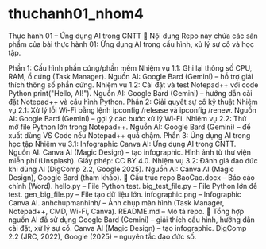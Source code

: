 # thuchanh01_nhom4
Thực hành 01 – Ứng dụng AI trong CNTT
📌 Nội dung
Repo này chứa các sản phẩm của bài thực hành 01: Ứng dụng AI trong cấu hình, xử lý sự cố và học tập.

Phần 1: Cấu hình phần cứng/phần mềm
Nhiệm vụ 1.1: Ghi lại thông số CPU, RAM, ổ cứng (Task Manager).
Nguồn AI: Google Bard (Gemini) – hỗ trợ giải thích thông số phần cứng.
Nhiệm vụ 1.2: Cài đặt và test Notepad++ với code Python print("Hello, AI!").
Nguồn AI: Google Bard (Gemini) – hướng dẫn cài đặt Notepad++ và cấu hình Python.
Phần 2: Giải quyết sự cố kỹ thuật
Nhiệm vụ 2.1: Xử lý lỗi Wi-Fi bằng lệnh ipconfig /release và ipconfig /renew.
Nguồn AI: Google Bard (Gemini) – gợi ý các bước xử lý Wi-Fi.
Nhiệm vụ 2.2: Thử mở file Python lớn trong Notepad++.
Nguồn AI: Google Bard (Gemini) – đề xuất dùng VS Code nếu Notepad++ quá chậm.
Phần 3: Ứng dụng AI trong học tập
Nhiệm vụ 3.1: Infographic Canva AI: Ứng dụng AI trong CNTT.
Nguồn AI: Canva AI (Magic Design) – tạo infographic. Hình ảnh từ thư viện miễn phí (Unsplash).
Giấy phép: CC BY 4.0.
Nhiệm vụ 3.2: Đánh giá đạo đức khi dùng AI (DigComp 2.2, Google 2025).
Nguồn AI: Canva AI (Magic Design), Google Bard (tham khảo).
📂 Cấu trúc repo
BaoCao.docx – Báo cáo chính (Word).
hello.py – File Python test.
big_test_file.py – File Python lớn để test.
gen_big_file.py – File tạo dữ liệu lớn.
infographic.png – Infographic Canva AI.
anhchupmanhinh/ – Ảnh chụp màn hình (Task Manager, Notepad++, CMD, Wi-Fi, Canva).
README.md – Mô tả repo.
📖 Tổng hợp nguồn AI đã sử dụng
Google Bard (Gemini) – giải thích cấu hình, hướng dẫn cài đặt, xử lý sự cố.
Canva AI (Magic Design) – tạo infographic.
DigComp 2.2 (JRC, 2022), Google (2025) – nguyên tắc đạo đức số.
